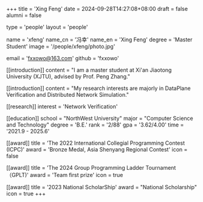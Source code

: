 +++
title = 'Xing Feng'
date = 2024-09-28T14:27:08+08:00
draft = false
alumni = false

type = 'people'
layout = 'people'

name = 'xfeng'
name_cn = '冯幸'
name_en = 'Xing Feng'
degree = 'Master Student'
image = '/people/xfeng/photo.jpg'

email = 'fxxowo@163.com'
github = 'fxxowo'

[[introduction]]
  content = "I am a master student at Xi'an Jiaotong University (XJTU), advised by Prof. Peng Zhang."

[[introduction]]
  content = "My research interests are majorly in DataPlane Verification and Distributed Network Simulation." 

[[research]]
  interest = 'Network Verification' 

[[education]]
  school = "NorthWest University"
  major = "Computer Science and Technology"
  degree = 'B.E.'
  rank = '2/88'
  gpa = '3.62/4.00'
  time = '2021.9 - 2025.6' 

[[award]]
  title = 'The 2022 International Collegial Programming Contest (ICPC)'
  award = 'Bronze Medal, Asia Shenyang Regional Contest' 
  icon = false

[[award]]
  title = 'The 2024 Group Programming Ladder Tournament（GPLT)'
  award = 'Team first prize'
  icon = true

[[award]]
  title = '2023 National ScholarShip'
  award = "National Scholarship"
  icon = true
+++









